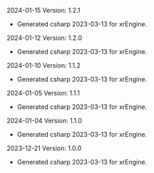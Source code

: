 2024-01-15 Version: 1.2.1
- Generated csharp 2023-03-13 for xrEngine.

2024-01-12 Version: 1.2.0
- Generated csharp 2023-03-13 for xrEngine.

2024-01-10 Version: 1.1.2
- Generated csharp 2023-03-13 for xrEngine.

2024-01-05 Version: 1.1.1
- Generated csharp 2023-03-13 for xrEngine.

2024-01-04 Version: 1.1.0
- Generated csharp 2023-03-13 for xrEngine.

2023-12-21 Version: 1.0.0
- Generated csharp 2023-03-13 for xrEngine.

